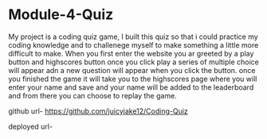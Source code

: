 # Module-4-Quiz

My project is a coding quiz game, I built this quiz so that i could practice my coding knowledge and to challenege myself to make something a little more difficult to make. When you first enter the website you ar greeted by a play button and highscores button once you click play a series of multiple  choice will appear adn a new question will appear when you click the button. once you finished the game it will take you to the highscores page where you will enter your name and save and your name will be added to the leaderboard and from there you can choose to replay the game.

github url- https://github.com/juicyjake12/Coding-Quiz

deployed url- 